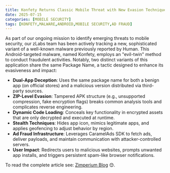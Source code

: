 ```yaml
---
title: Konfety Returns Classic Mobile Threat with New Evasion Techniques
date: 2025-07-15
categories: [MOBILE SECURITY]
tags: [KONFETY,MALWARE,ANDROID,MOBILE SECURITY,AD FRAUD]
---
```


As part of our ongoing mission to identify emerging threats to mobile security, our zLabs team has been actively tracking a new, sophisticated variant of a well-known malware previously reported by Human. This Android-targeted malware, named Konfety, employs an "evil-twin" method to conduct fraudulent activities. Notably, two distinct variants of this application share the same Package Name, a tactic designed to enhance its evasiveness and impact:

- **Dual-App Deception**: Uses the same package name for both a benign app (on official stores) and a malicious version distributed via third-party sources.
- **ZIP-Level Evasion**: Tampered APK structure (e.g., unsupported compression, fake encryption flags) breaks common analysis tools and complicates reverse engineering.
- **Dynamic Code Loading**: Conceals key functionality in encrypted assets that are only decrypted and executed at runtime.
- **Stealth Techniques**: Hides app icon, mimics legitimate apps, and applies geofencing to adjust behavior by region.
- **Ad Fraud Infrastructure**: Leverages CaramelAds SDK to fetch ads, deliver payloads, and maintain communication with attacker-controlled servers.
- **User Impact**: Redirects users to malicious websites, prompts unwanted app installs, and triggers persistent spam-like browser notifications.

To read the complete article see: [Zimperium Blog](https://zimperium.com/blog/konfety-returns-classic-mobile-threat-with-new-evasion-techniques) 😊.